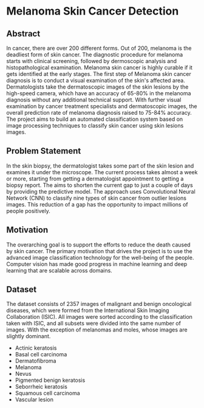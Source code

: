 # Melanoma Skin Cancer Detection

## Abstract
In cancer, there are over 200 different forms. Out of 200, melanoma is the deadliest form of skin cancer.
The diagnostic procedure for melanoma starts with clinical screening, followed by dermoscopic analysis and histopathological examination. 
Melanoma skin cancer is highly curable if it gets identified at the early stages. The first step of Melanoma skin cancer diagnosis is to conduct a visual examination of the skin's affected area. 
Dermatologists take the dermatoscopic images of the skin lesions by the high-speed camera, which have an accuracy of 65-80% in the melanoma diagnosis without any additional technical support. 
With further visual examination by cancer treatment specialists and dermatoscopic images, the overall prediction rate of melanoma diagnosis raised to 75-84% accuracy. 
The project aims to build an automated classification system based on image processing techniques to classify skin cancer using skin lesions images.

## Problem Statement
In the skin biopsy, the dermatologist takes some part of the skin lesion and examines it under the microscope. 
The current process takes almost a week or more, starting from getting a dermatologist appointment to getting a biopsy report. 
The aims to shorten the current gap to just a couple of days by providing the predictive model. 
The approach uses Convolutional Neural Network (CNN) to classify nine types of skin cancer from outlier lesions images. 
This reduction of a gap has the opportunity to impact millions of people positively.

## Motivation
The overarching goal is to support the efforts to reduce the death caused by skin cancer. 
The primary motivation that drives the project is to use the advanced image classification technology for the well-being of the people. 
Computer vision has made good progress in machine learning and deep learning that are scalable across domains.

## Dataset
The dataset consists of 2357 images of malignant and benign oncological diseases, which were formed from the International Skin Imaging Collaboration (ISIC). 
All images were sorted according to the classification taken with ISIC, and all subsets were divided into the same number of images. 
With the exception of melanomas and moles, whose images are slightly dominant.

- Actinic keratosis
- Basal cell carcinoma
- Dermatofibroma
- Melanoma
- Nevus
- Pigmented benign keratosis
- Seborrheic keratosis
- Squamous cell carcinoma
- Vascular lesion
